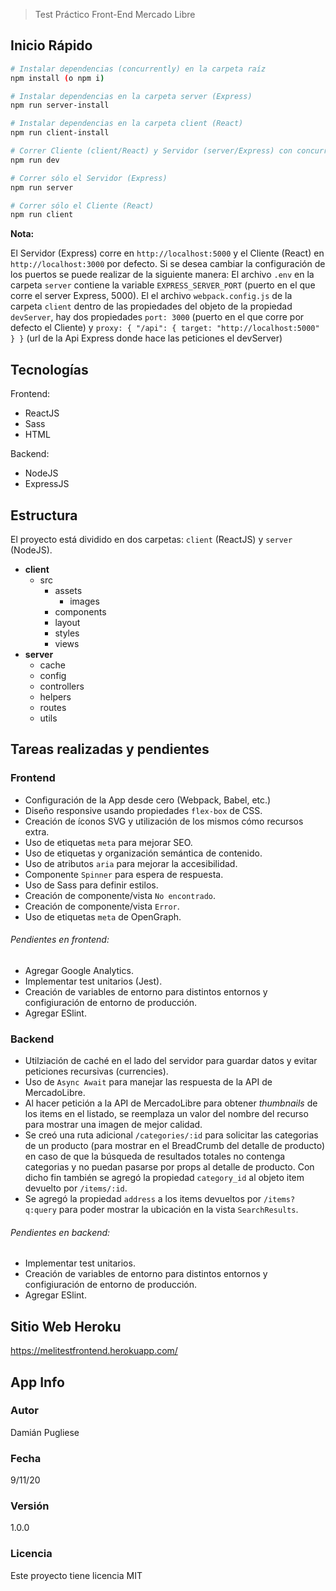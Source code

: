 > Test Práctico Front-End Mercado Libre

## Inicio Rápido  

``` bash
# Instalar dependencias (concurrently) en la carpeta raíz
npm install (o npm i)

# Instalar dependencias en la carpeta server (Express)
npm run server-install

# Instalar dependencias en la carpeta client (React)
npm run client-install

# Correr Cliente (client/React) y Servidor (server/Express) con concurrently simultáneamente
npm run dev

# Correr sólo el Servidor (Express) 
npm run server

# Correr sólo el Cliente (React) 
npm run client
```

**Nota:**

El Servidor (Express) corre en `http://localhost:5000` y el Cliente (React) en `http://localhost:3000` por defecto. 
Si se desea cambiar la configuración de los puertos se puede realizar de la siguiente manera:
El archivo `.env` en la carpeta `server` contiene la variable `EXPRESS_SERVER_PORT` (puerto en el que corre el server Express, 5000).
El el archivo `webpack.config.js` de la carpeta `client` dentro de las propiedades del objeto de la propiedad `devServer`, hay dos 
propiedades `port: 3000` (puerto en el que corre por defecto el Cliente) y `proxy: { "/api": { target: "http://localhost:5000" } }`
(url de la Api Express donde hace las peticiones el devServer)

## Tecnologías
Frontend:
- ReactJS
- Sass
- HTML

Backend:
- NodeJS
- ExpressJS

## Estructura
El proyecto está dividido en dos carpetas: `client` (ReactJS) y `server` (NodeJS).

- **client**
  - src
    - assets
      - images
    - components
    - layout
    - styles
    - views
- **server**
  - cache
  - config
  - controllers 
  - helpers
  - routes
  - utils 

## Tareas realizadas y pendientes 

### Frontend

* Configuración de la App desde cero (Webpack, Babel, etc.)
* Diseño responsive usando propiedades `flex-box` de CSS.
* Creación de íconos SVG y utilización de los mismos cómo recursos extra.
* Uso de etiquetas `meta` para mejorar SEO.
* Uso de etiquetas y organización semántica de contenido.
* Uso de atributos `aria` para mejorar la accesibilidad.
* Componente `Spinner` para espera de respuesta.
* Uso de Sass para definir estilos.
* Creación de componente/vista `No encontrado`.
* Creación de componente/vista `Error`.
* Uso de etiquetas `meta` de OpenGraph.

###### Pendientes en frontend:

* Agregar Google Analytics.
* Implementar test unitarios (Jest).
* Creación de variables de entorno para distintos entornos y configiuración de entorno de producción.
* Agregar ESlint.


### Backend

* Utilziación de caché en el lado del servidor para guardar datos y evitar peticiones recursivas (currencies).
* Uso de `Async Await` para manejar las respuesta de la API de MercadoLibre.
* Al hacer petición a la API de MercadoLibre para obtener *thumbnails* de los items en el listado, se reemplaza un valor del nombre del recurso para mostrar una imagen de mejor calidad.
* Se creó una ruta adicional `/categories/:id` para solicitar las categorias de un producto (para mostrar en el BreadCrumb del detalle de producto) en caso de que la búsqueda de resultados totales no contenga categorias y no puedan pasarse por props al detalle de producto. Con dicho fin también se agregó la propiedad `category_id` al objeto item devuelto por `/items/:id`.
* Se agregó la propiedad `address` a los items devueltos por `/items?q:query` para poder mostrar la ubicación en la vista `SearchResults`. 

###### Pendientes en backend:
* Implementar test unitarios.
* Creación de variables de entorno para distintos entornos y configiuración de entorno de producción.
* Agregar ESlint.

## Sitio Web Heroku

https://melitestfrontend.herokuapp.com/

## App Info

### Autor

Damián Pugliese

### Fecha

9/11/20

### Versión

1.0.0

### Licencia

Este proyecto tiene licencia MIT
